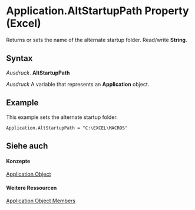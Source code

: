 
# Application.AltStartupPath Property (Excel)

Returns or sets the name of the alternate startup folder. Read/write  **String**.


## Syntax

 _Ausdruck_. **AltStartupPath**

 _Ausdruck_ A variable that represents an **Application** object.


## Example

This example sets the alternate startup folder.


```
Application.AltStartupPath = "C:\EXCEL\MACROS"
```


## Siehe auch


#### Konzepte


[Application Object](19b73597-5cf9-4f56-8227-b5211f657f6f.md)
#### Weitere Ressourcen


[Application Object Members](http://msdn.microsoft.com/library/4cb9ca42-8d07-cc9c-2d80-4eb9a5921e1e%28Office.15%29.aspx)